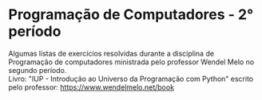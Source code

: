 # Programação de Computadores - 2° período
Algumas listas de exercícios resolvidas durante a disciplina de Programação de computadores ministrada pelo professor Wendel Melo no segundo período. <br>
Livro: "IUP - Introdução ao Universo da Programação com Python" escrito pelo professor: https://www.wendelmelo.net/book

